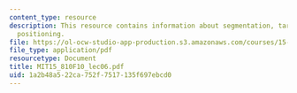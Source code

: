 ```yaml
---
content_type: resource
description: This resource contains information about segmentation, targeting and
  positioning.
file: https://ol-ocw-studio-app-production.s3.amazonaws.com/courses/15-810-marketing-management-fall-2010/1a2b48a522ca752f7517135f697ebcd0_MIT15_810F10_lec06.pdf
file_type: application/pdf
resourcetype: Document
title: MIT15_810F10_lec06.pdf
uid: 1a2b48a5-22ca-752f-7517-135f697ebcd0
---
```

